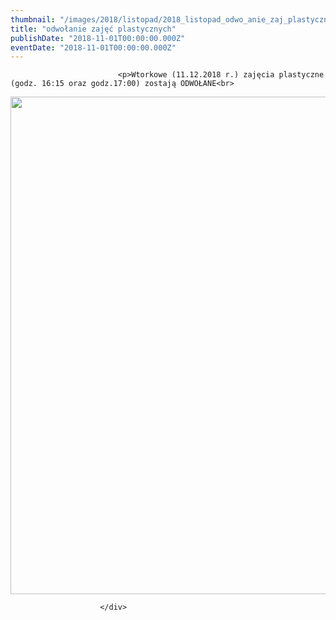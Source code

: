 ```yaml
---
thumbnail: "/images/2018/listopad/2018_listopad_odwo_anie_zaj_plastycznych_2018_11_odwo_anie_zaj_plastycznych_mgok.jpg"
title: "odwołanie zajęć plastycznych"
publishDate: "2018-11-01T00:00:00.000Z"
eventDate: "2018-11-01T00:00:00.000Z"
---
```


<div class="entry-content">
							
							<p>Wtorkowe (11.12.2018 r.) zajęcia plastyczne (godz. 16:15 oraz godz.17:00) zostają ODWOŁANE<br>
<img fetchpriority="high" decoding="async" src="/images/2018/listopad/2018_listopad_odwo_anie_zaj_plastycznych_2018_11_odwo_anie_zaj_plastycznych_mgok.jpg" alt="" width="800" height="796" class="aligncenter size-full wp-image-6227" srcset="/images/2018/listopad/2018_listopad_odwo_anie_zaj_plastycznych_2018_11_odwo_anie_zaj_plastycznych_mgok.jpg 800w, /images/2018/listopad/mgok-150x150.jpg 150w, /images/2018/listopad/mgok-300x300.jpg 300w, /images/2018/listopad/mgok-768x764.jpg 768w, /images/2018/listopad/mgok-50x50.jpg 50w" sizes="(max-width: 800px) 100vw, 800px"></p>
						
						</div>
